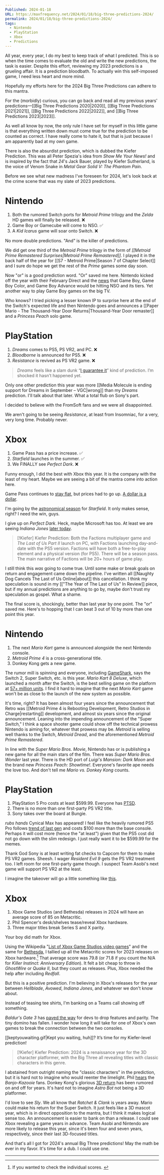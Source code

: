 ```yaml
---
Published: 2024-01-18
URL: https://maxfrequency.net/2024/01/18/big-three-predictions-2024/
permalink: 2024/01/18/big-three-predictions-2024/
tags:
  - Nintendo
  - PlayStation
  - Xbox
  - Predictions
---
```

All year, every year, I do my best to keep track of what I predicted. This is so when the time comes to evaluate the old and write the new predictions, the task is easier. Despite this effort, reviewing my 2023 predictions is a grueling affair. It is a prediction bloodbath. To actually win this self-imposed game, I need less heart and more mind.

Hopefully my efforts here for the 2024 Big Three Predictions can adhere to this mantra. 

For the (morbidly) curious, you can go back and read all my previous years' predictions—[[Big Three Predictions 2020|2020]], [[Big Three Predictions 2021|2021]], [[Big Three Predictions 2022|2022]], and [[Big Three Predictions 2023|2023]].

As well all know by now, the only rule I have set for myself in this little game is that everything written down must come true for the prediction to be counted as correct. I have really come to hate it, but that is just because I am apparently bad at my own game.

There is also the absurdist prediction, which is dubbed the Kiefer Prediction. This was all Peter Spezia's idea from *Show Me Your News!* and is inspired by the fact that *24*'s Jack Bauer, played by Kiefer Sutherland, is the voice of Venom Snake in *Metal Gear Solid V: The Phantom Pain*. 

Before we see what new madness I've foreseen for 2024, let's look back at the crime scene that was my slate of 2023 predictions. 
# Nintendo

1. Both the rumored Switch ports for *Metroid Prime* trilogy and the *Zelda* HD games will finally be released. ❌
2. Game Boy or Gamecube will come to NSO. ✅
3. A *Kid Icarus* game will soar onto Switch. ❌

No more double predictions. "And" is the killer of predictions. 

We did get one third of the *Metroid Prime* trilogy in the form of *[[Metroid Prime Remastered Surprises|Metroid Prime Remastered]]*. I played it in the back half of the year for [[S7 - Metroid Prime|Season 7 of Chapter Select]] and I sure do hope we get the rest of the *Prime* games some day soon.

Now "or" is a good prediction word. "Or" saved me here. Nintendo kicked off the year with their February Direct and the [news](https://www.videogameschronicle.com/news/game-boy-and-gba-games-are-coming-to-switch-online/) that Game Boy, Game Boy Color, and Game Boy Advance would be hitting NSO and its tiers. Yet another way to play Game Boy games on the big TV.

Who knows? I tried picking a lesser known IP to surprise here at the end of the Switch's expected life and then Nintendo goes and announces a [[Paper Mario - The Thousand-Year Door Returns|Thousand-Year Door remaster]] and a *Princess Peach* solo game. 
# PlayStation

1. *Dreams* comes to PS5, PS VR2, and PC. ❌
2. *Bloodborne* is announced for PS5. ❌
3. *Resistance* is revived as PS VR2 game. ❌

>*Dreams* feels like a slam dunk “[I guarantee it](https://youtube.com/watch?v=lpQvoHDEkrs)” kind of prediction. I’m shocked it hasn’t happened yet.

Only one other prediction this year was more [[Media Molecule is ending support for Dreams in September – VGC|wrong]] than my *Dreams* prediction. I'll talk about that later. What a total flub on Sony's part. 

I decided to believe with the FromSoft fans and we were all disappointed. 

We aren't going to be seeing *Resistance*, at least from Insomniac, for a very, very long time. Probably never.
# Xbox

1. Game Pass has a price increase. ✅
2. *Starfield* launches in the summer. ✅
3. We FINALLY see *Perfect Dark*. ❌

Funny enough, I did the best with Xbox this year. It is the company with the least of my heart. Maybe we are seeing a bit of the mantra come into action here. 

Game Pass continues to [stay flat](https://www.forbes.com/sites/paultassi/2023/10/24/why-has-microsoft-put-xbox-game-pass-subscription-numbers-in-a-black-box/?sh=7ae5e2727167), but prices had to go up. [A dollar is a dollar](https://www.theverge.com/2023/6/21/23768400/microsoft-xbox-series-x-xbox-game-pass-price-increase). 

I'm going by the [astronomical season](https://en.wikipedia.org/wiki/Summer) for *Starfield*. It only makes sense, right? I need the win, guys.

I give up on *Perfect Dark*. Heck, maybe Microsoft has too. At least we are seeing *Indiana Jones* [later today](https://news.xbox.com/en-us/2024/01/09/xbox-developer-direct-2024/).

> [!Kiefer] Kiefer Prediction:
>Both the Factions multiplayer game and *The Last of Us Part II* launch on PC, with Factions launching day-and-date with the PS5 version. Factions will have both a free-to-play element and a physical version (for PS5). There will be a season pass. The main narrative of Factions will be 20+ hours of game play.

I still think this *was* going to come true. Until some make or break goals on return and engagement came down the pipeline. I've written all [[Naughty Dog Cancels The Last of Us Online|about]] this cancellation. I think my speculation is sound in my [["The Year of The Last of Us" In Review]] piece, but if my annual predictions are anything to go by, maybe don't trust my speculation as gospel. What a shame. 

The final score is, shockingly, better than last year by one point. The "or" saved me. Here's to hopping that I can beat 3 out of 10 by more than one point this year. 
# Nintendo

1. The next *Mario Kart* game is announced alongside the next Nintendo console.
2. *Metroid Prime 4* is a cross-generational title.
3. Donkey Kong gets a new game.

The rumor mill is spinning and everyone, including [GameShark](https://www.ign.com/articles/nintendo-switch-2-release-date-may-have-just-accidentally-been-revealed-bygameshark), says the Switch 2, Super Switch, etc. is this year. *Mario Kart 8 Deluxe*, which launched a month after the Switch, is the best selling game on the platform at [57+ million units](https://en.wikipedia.org/wiki/List_of_best-selling_Nintendo_Switch_video_games). I find it hard to imagine that the next *Mario Kart* game won't be as close to the launch of the new system as possible. 

It's time, right? It has been almost four years since the announcement that Retro was [[Metroid Prime 4 is Rebooting Development, Retro Studios in Charge|restarting]] development, and almost six years since the original announcement. Leaning into the impending announcement of the "Super Switch," I think a space shooter game could show off the technical prowess Nintendo is aiming for, whatever that prowess may be. *Metroid* is selling well thanks to the Switch, *Metroid Dread*, and the aforementioned *Metroid Prime Remastered*. 

In line with the *Super Mario Bros. Movie*, Nintendo has or is publishing a new game for all the main stars of the film. There was *Super Mario Bros. Wonder* last year. There is the HD port of *Luigi's Mansion: Dark Moon* and the brand new *Princess Peach: Showtime!*. Everyone's favorite ape needs the love too. And don't tell me *Mario vs. Donkey Kong* counts.
# PlayStation

1. PlayStation 5 Pro costs at least $599.99. Everyone has [PTSD](https://youtube.com/watch?v=jaWptXzfETo&t=6507).
2. There is no more than one first-party PS VR2 title.
3. Sony takes over the board at Bungie.

*rubs hands* Cynical Max has appeared! I feel like the heavily rumored PS5 Pro follows [trend of last gen](https://blog.playstation.com/2016/09/07/playstation-meeting-2016-introducing-ps4-pro-and-the-slimmer-lighter-ps4/) and costs $100 more than the base console. Perhaps it will cost more (hence the "at least") given that the PS5 cost did not go down with the slim redesign. I just really want it to be $599.99 for the memes.

Thank God Sony is at least writing fat checks to Capcom for them to make PS VR2 games. Sheesh. I wager *Resident Evil 9* gets the PS VR2 treatment too. I left room for one first-party game though. I suspect Team Asobi's next game will support PS VR2 at the least. 

I imagine the takeover will go a little something like [this](https://youtube.com/watch?v=9AiVYMS7IXk). 
# Xbox

1. Xbox Game Studios (and Bethesda) releases in 2024 will have an average score of 85 on Metacritic.
2. Phil Spencer's desk/shelves tease/reveal Xbox hardware.
3. Three major titles break Series S and X parity.

Your boy did math for Xbox.

Using the Wikipedia "[List of Xbox Game Studios video games](https://en.wikipedia.org/wiki/List_of_Xbox_Game_Studios_video_games)" and the same for [Bethesda](https://en.wikipedia.org/wiki/List_of_Bethesda_Softworks_video_games), I tallied up all the Metacritic scores for 2023 releases on Xbox hardware.[^1] That average score was 79.8 (or 71.8 if you count the N/A for *Killer Instinct: Anniversary Edition*). It felt a bit cheap to throw in *GhostWire* or *Quake II*, but they count as releases. Plus, Xbox needed the help after including *Redfall*. 

But this is a positive prediction. I'm believing in Xbox's releases for the year between *Hellblade*, *Avowed*, *Indiana Jones*, and whatever we don't know about.

Instead of teasing tee shirts, I'm banking on a Teams call showing off something.

*Baldur's Gate 3* has [paved the way](https://maxfrequency.net/2023/08/25/xbox-and-larian-co-op-solution-is-to-drop-co-op/) for devs to drop features and parity. The tiny domino has fallen. I wonder how long it will take for one of Xbox's own games to break the connection between the two consoles.

[[keptyouwaiting.gif|Kept you waiting, huh]]? It’s time for my Kiefer-level prediction!

> [!Kiefer] Kiefer Prediction:
> 2024 is a renaissance year for the 3D character platformer, with the Big Three all revealing titles with classic characters in this genre.

I abstained from outright naming the "classic characters" in the prediction, but it is hard not to imagine who would reenter the limelight. Phil [hears](https://www.videogameschronicle.com/news/phil-spencer-acknowledges-fan-demand-for-new-banjo-kazooie-we-hear-you/) the *Banjo-Kazooie* fans. Donkey Kong's glorious [3D return](https://maxfrequency.net/2021/06/06/mfp-9/) has been rumored on and off for years. It's hard not to imagine *Astro Bot* not being a 3D platformer.

I'd love to see *Sly*. We all know that *Ratchet & Clank* is years away. Mario could make his return for the Super Switch. It just feels like a 3D mascot year, which is in direct opposition to the mantra, but I think it makes logical sense too. An announcement is easier to bank on than a release. I could see Xbox revealing a game years in advance. Team Asobi and Nintendo are more likely to release this year, since it's been four and seven years, respectively, since their last 3D-focused titles. 

And that's all I got for 2024's annual Big Three predictions! May the math be ever in my favor. It's time for a dub. I could use one. 

--- 

[^1]: If you wanted to check the individual scores. [^2][^3][^4][^5][^6][^7][^8][^9][^10]
[^2]: [Age of Empires II: Definitive Edition](https://www.metacritic.com/game/age-of-empires-ii-definitive-edition/) - 84
[^3]: [Age of Empires IV](https://www.metacritic.com/game/age-of-empires-iv/) - 81
[^3]: [Forza Motorsport](https://www.metacritic.com/game/forza-motorsport/) - 84
[^4]: [GhostWire: Tokyo ](https://www.metacritic.com/game/ghostwire-tokyo/critic-reviews/?platform=xbox-series-x)- 82
[^5]: [Hi-Fi Rush](https://www.metacritic.com/game/hi-fi-rush/) - 87
[^6]: [Killer Instinct: Anniversary Edition](https://www.metacritic.com/game/killer-instinct-anniversary-edition/) - N/A
[^7]:[Minecraft Legends](https://www.metacritic.com/game/minecraft-legends/) - 71
[^8]: [Quake II (Remastered)](https://www.metacritic.com/game/quake-ii-enhanced-edition/critic-reviews/?platform=xbox-series-x) - 90
[^9]: [Redfall](https://www.metacritic.com/game/redfall/) - 56
[^10]: [Starfield](https://www.metacritic.com/game/starfield/) - 83